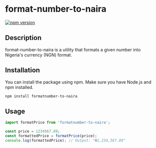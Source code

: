 # format-number-to-naira

[![npm version](https://badge.fury.io/js/my-npm-package.svg)](https://badge.fury.io/js/my-npm-package)

## Description

format-number-to-naira is a utility that formats a given number into Nigeria's currency (NGN) format.

## Installation

You can install the package using npm. Make sure you have Node.js and npm installed.

```bash
npm install formatnumber-to-naira
```

## Usage

```javaScript
import formatPrice from 'formatnumber-to-naira';

const price = 1234567.89;
const formattedPrice = formatPrice(price);
console.log(formattedPrice); // Output: "₦1,234,567.89"
```

